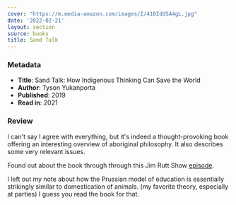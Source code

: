 ```yaml
---
cover: "https://m.media-amazon.com/images/I/416IddSA4gL.jpg"
date: '2022-02-21'
layout: section
source: books
title: Sand Talk
---
```


### Metadata
- **Title**: Sand Talk: How Indigenous Thinking Can Save the World
- **Author**: Tyson Yukanporta
- **Published**: 2019
- **Read in**: 2021

### Review
I can't say I agree with everything, but it's indeed a thought-provoking book offering an interesting overview of aboriginal philosophy. It also describes some very relevant issues.

Found out about the book through through this Jim Rutt Show [episode](https://www.jimruttshow.com/tyson-yunkaporta-1/).

I left out my note about how the Prussian model of education is essentially strikingly similar to domestication of animals. (my favorite theory, especially at parties) I guess you read the book for that. 